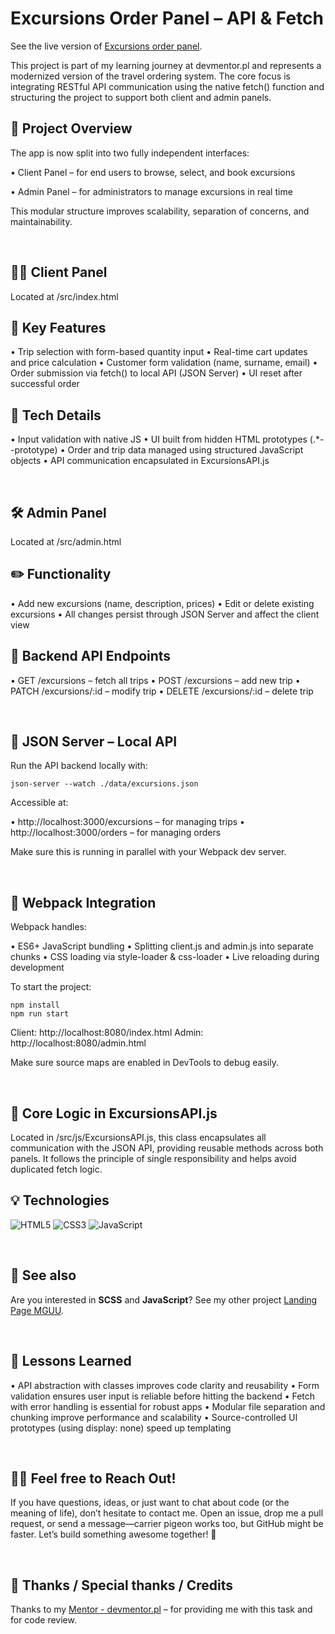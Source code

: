 # Excursions Order Panel – API & Fetch

See the live version of [Excursions order panel](https://code-mike-code.github.io/excursions-order-panel/).

This project is part of my learning journey at devmentor.pl and represents a modernized version of the travel ordering system. The core focus is integrating RESTful API communication using the native fetch() function and structuring the project to support both client and admin panels.


## 🧭 Project Overview
The app is now split into two fully independent interfaces:

   • Client Panel – for end users to browse, select, and book excursions
   
   • Admin Panel – for administrators to manage excursions in real time
   
This modular structure improves scalability, separation of concerns, and maintainability.

&nbsp;

## 🧑‍💼 Client Panel
Located at /src/index.html

## 🔑 Key Features
• Trip selection with form-based quantity input
• Real-time cart updates and price calculation
• Customer form validation (name, surname, email)
• Order submission via fetch() to local API (JSON Server)
• UI reset after successful order

## 🧪 Tech Details
• Input validation with native JS
• UI built from hidden HTML prototypes (.*--prototype)
• Order and trip data managed using structured JavaScript objects
• API communication encapsulated in ExcursionsAPI.js

&nbsp;

## 🛠 Admin Panel
Located at /src/admin.html

## ✏️ Functionality
• Add new excursions (name, description, prices)
• Edit or delete existing excursions
• All changes persist through JSON Server and affect the client view

## 🔧 Backend API Endpoints
• GET /excursions – fetch all trips
• POST /excursions – add new trip
• PATCH /excursions/:id – modify trip
• DELETE /excursions/:id – delete trip

&nbsp;

## 📡 JSON Server – Local API
Run the API backend locally with:
```
json-server --watch ./data/excursions.json
```

Accessible at:

• http://localhost:3000/excursions – for managing trips
• http://localhost:3000/orders – for managing orders

Make sure this is running in parallel with your Webpack dev server.

&nbsp;

## 🧰 Webpack Integration
Webpack handles:

• ES6+ JavaScript bundling
• Splitting client.js and admin.js into separate chunks
• CSS loading via style-loader & css-loader
• Live reloading during development

To start the project:
```
npm install
npm run start
```

Client: http://localhost:8080/index.html
Admin: http://localhost:8080/admin.html

Make sure source maps are enabled in DevTools to debug easily.

&nbsp;

## 🧠 Core Logic in ExcursionsAPI.js
Located in /src/js/ExcursionsAPI.js, this class encapsulates all communication with the JSON API, providing reusable methods across both panels. It follows the principle of single responsibility and helps avoid duplicated fetch logic.


## 💡 Technologies
![HTML5](https://img.shields.io/badge/html5-%23E34F26.svg?style=for-the-badge&logo=html5&logoColor=white)
![CSS3](https://img.shields.io/badge/css3-%231572B6.svg?style=for-the-badge&logo=css3&logoColor=white)
![JavaScript](https://img.shields.io/badge/JavaScript-grey?style=for-the-badge&logo=javascript)


&nbsp;
 
## 🔗 See also

Are you interested in **SCSS** and **JavaScript**? See my other project [Landing Page MGUU](https://code-mike-code.github.io/landing_page_project/).

&nbsp;

## 📌 Lessons Learned
• API abstraction with classes improves code clarity and reusability
• Form validation ensures user input is reliable before hitting the backend
• Fetch with error handling is essential for robust apps
• Modular file separation and chunking improve performance and scalability
• Source-controlled UI prototypes (using display: none) speed up templating

&nbsp;

## 🙋‍♂️ Feel free to Reach Out!
If you have questions, ideas, or just want to chat about code (or the meaning of life), don’t hesitate to contact me. Open an issue, drop me a pull request, or send a message—carrier pigeon works too, but GitHub might be faster. Let’s build something awesome together! 🚀


&nbsp;

## 👏 Thanks / Special thanks / Credits
Thanks to my [Mentor - devmentor.pl](https://devmentor.pl/) – for providing me with this task and for code review.


